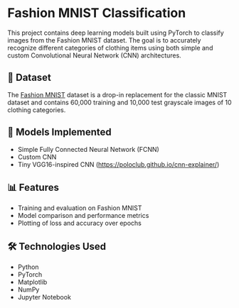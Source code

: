 # Fashion MNIST Classification

This project contains deep learning models built using PyTorch to classify images from the Fashion MNIST dataset. The goal is to accurately recognize different categories of clothing items using both simple and custom Convolutional Neural Network (CNN) architectures.

## 📂 Dataset

The [Fashion MNIST](https://github.com/zalandoresearch/fashion-mnist) dataset is a drop-in replacement for the classic MNIST dataset and contains 60,000 training and 10,000 test grayscale images of 10 clothing categories.

## 🧠 Models Implemented

- Simple Fully Connected Neural Network (FCNN)
- Custom CNN
- Tiny VGG16-inspired CNN (https://poloclub.github.io/cnn-explainer/)

## 📊 Features

- Training and evaluation on Fashion MNIST
- Model comparison and performance metrics
- Plotting of loss and accuracy over epochs

## 🛠️ Technologies Used

- Python
- PyTorch
- Matplotlib
- NumPy
- Jupyter Notebook

  
